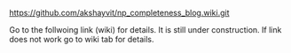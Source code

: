 https://github.com/akshayvit/np_completeness_blog.wiki.git

Go to the follwoing link (wiki) for details. It is still under construction. If link does not work go to wiki tab for details.
